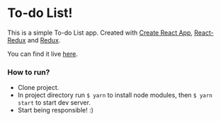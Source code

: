 # To-do List!

This is a simple To-do List app. Created with [Create React App](https://github.com/facebook/create-react-app), [React-Redux](https://github.com/reduxjs/react-redux) and [Redux](https://github.com/reduxjs/redux).

You can find it live [here](https://ljutrk.github.io/to-do-list/). 

### How to run?

* Clone project.
* In project directory run ```$ yarn``` to install node modules, then ```$ yarn start``` to start dev server. 
* Start being responsible! :)